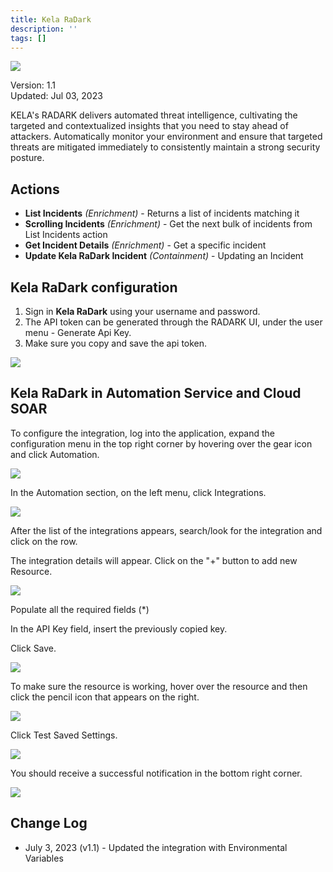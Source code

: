 ```yaml
---
title: Kela RaDark
description: ''
tags: []
---
```


![](/img/platform-services/automation-service/app-central/logos/kela-radark.png)

Version: 1.1  
Updated: Jul 03, 2023

KELA's RADARK delivers automated threat intelligence, cultivating the targeted and contextualized insights that you need to stay ahead of attackers. Automatically monitor your environment and ensure that targeted threats are mitigated immediately to consistently maintain a strong security posture.

## Actions

* **List Incidents** *(Enrichment)* - Returns a list of incidents matching it
* **Scrolling Incidents** *(Enrichment)* - Get the next bulk of incidents from List Incidents action
* **Get Incident Details** *(Enrichment)* - Get a specific incident
* **Update Kela RaDark Incident** *(Containment)* - Updating an Incident

## Kela RaDark configuration

1. Sign in **Kela RaDark** using your username and password.
2. The API token can be generated through the RADARK UI, under the user menu - Generate Api Key.
3. Make sure you copy and save the api token.

![](/img/platform-services/automation-service/app-central/integrations/kela-radark/kela-radark-1.png)

## Kela RaDark in Automation Service and Cloud SOAR

To configure the integration, log into the application, expand the configuration menu in the top right corner by hovering over the gear icon and click Automation.

![](/img/platform-services/automation-service/app-central/integrations/kela-radark/kela-radark-2.png)

In the Automation section, on the left menu, click Integrations.

![](/img/platform-services/automation-service/app-central/integrations/kela-radark/kela-radark-3.png)

After the list of the integrations appears, search/look for the integration and click on the row.

The integration details will appear. Click on the "+" button to add new Resource.

![](/img/platform-services/automation-service/app-central/integrations/kela-radark/kela-radark-4.png)

Populate all the required fields (\*)

In the API Key field, insert the previously copied key.

Click Save.

![](/img/platform-services/automation-service/app-central/integrations/kela-radark/kela-radark-5.png)

To make sure the resource is working, hover over the resource and then click the pencil icon that appears on the right.

![](/img/platform-services/automation-service/app-central/integrations/kela-radark/kela-radark-6.png)

Click Test Saved Settings.

![](/img/platform-services/automation-service/app-central/integrations/kela-radark/kela-radark-7.png)

You should receive a successful notification in the bottom right corner.

![](/img/platform-services/automation-service/app-central/integrations/kela-radark/kela-radark-8.png)

## Change Log

* July 3, 2023 (v1.1) - Updated the integration with Environmental Variables
